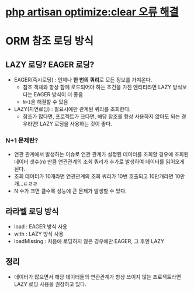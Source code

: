 # [php artisan optimize:clear 오류 해결](https://velog.io/@bona/Laravel-php-artisan-cache-permission-%ED%95%B4%EA%B2%B0)

# ORM 참조 로딩 방식  
## LAZY 로딩? EAGER 로딩?
- EAGER(즉시로딩) : 언제나 **한 번의 쿼리**로 모든 정보를 가져온다. 
  - 참조 객체와 항상 함께 로드되어야 하는 조건을 가진 엔티티라면 LAZY 방식보다는 EAGER 방식이 더 좋음 
  - `N+1`을 해결할 수 있음 
- LAZY(지연로딩) : 필요시에만 관계된 쿼리를 조회한다. 
  - 참조가 많다면, 프로젝트가 크다면, 해당 참조를 항상 사용하지 않아도 되는 경우라면! LAZY 로딩을 사용하는 것이 좋다. 

### N+1 문제란? 
- 연관 관계에서 발생하는 이슈로 연관 관계가 설정된 데이터를 조회할 경우에 조회된 데이터 갯수(n) 만큼 연관관계의 조회 쿼리가 추가로 발생하여 데이터를 읽어오게 된다.
- 조회 데이터가 10개라면 연관관계의 조회 쿼리가 10번 호출되고 10만개라면 10만개...ㄸㄹㄹ
- N 수가 크면 클수록 성능에 큰 문제가 발생할 수 있다.


## 라라벨 로딩 방식
- load : EAGER 방식 사용
- with : LAZY 방식 사용
- loadMissing : 처음에 로딩하지 않은 경우에만 EAGER, 그 후엔 LAZY 

## 정리
- 데이터가 많으면서 해당 데이터들의 연관관계가 항상 쓰이지 않는 프로젝트라면 LAZY 로딩 사용을 권장하고 있다. 
